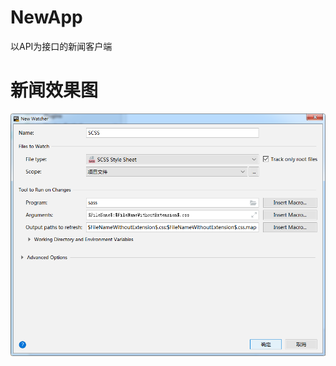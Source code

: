 # NewApp
以API为接口的新闻客户端

# 新闻效果图
![Image](https://raw.githubusercontent.com/siyecao/image-folder/master/images/file_watchers.png)

